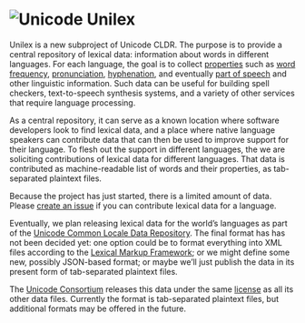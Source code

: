 # ![Unicode](http://www.unicode.org/webscripts/logo60s2.gif) Unilex

Unilex is a new subproject of Unicode CLDR.
The purpose is to provide a central repository of lexical data: information about words in different languages.
For each language, the goal is to collect [properties](PROPERTIES.md) such as
[word frequency](PROPERTIES.md#word-frequency),
[pronunciation](PROPERTIES.md#pronunciation),
[hyphenation](PROPERTIES.md#hyphenation), and eventually [part of
speech](PROPERTIES.md#part-of-speech) and other linguistic
information. Such data can be useful for building spell checkers, text-to-speech synthesis systems, 
and a variety of other services that require language processing.

As a central repository, it can serve as a known location where software developers look to find lexical data, and a place where native language speakers can contribute data that can then be used to improve support for their language.
To flesh out the support in different languages, the we are soliciting contributions of lexical data for different languages.
That data is contributed as machine-readable list of words and their properties, as tab-separated plaintext files. 

Because the project has just started, there is a limited amount of data.
Please
[create an issue](https://github.com/unicode-org/unilex/issues) if you
can contribute lexical data for a language.

Eventually, we plan releasing lexical data for the world’s languages
as part of the
[Unicode Common Locale Data Repository](http://cldr.unicode.org/).
 The final format has has not been decided yet: one option could be to
format everything into XML files according to the [Lexical Markup
Framework](http://www.lexicalmarkupframework.org/); or we might define
some new, possibly JSON-based format; or maybe we’ll just publish the
data in its present form of tab-separated plaintext files.

The [Unicode Consortium](http://www.unicode.org/)
releases this data under the same
[license](http://unicode.org/copyright.html#License) as all its other
data files. Currently the format is tab-separated plaintext files, but additional formats may be offered in the future.
